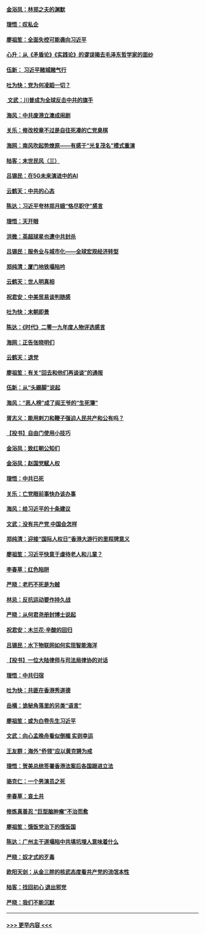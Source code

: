 #### [金浴凤：林郑之夫的渊默](../pages/nsc993/n11737735.md?t=12221755) 
#### [理悟：叹私企](../pages/nsc993/n11737715.md?t=12221755) 
#### [廖祖笙：全面失控可能袭向习近平](../pages/nsc993/n11737704.md?t=12221755) 
#### [心升：从《矛盾论》《实践论》的谬误揭去毛泽东哲学家的面纱](../pages/nsc993/n11736962.md?t=12221755) 
#### [伍新： 习近平赌城赌气行](../pages/nsc993/n11736929.md?t=12221755) 
#### [吐为快：党为何凌蹈一切？](../pages/nsc993/n11736915.md?t=12221755) 
#### [ 文武：川普成为全球反击中共的旗手](../pages/nsc993/n11736882.md?t=12221755) 
#### [海风：中共废港立澳成闹剧](../pages/nsc993/n11735857.md?t=12221755) 
#### [关乐：修改校章不过是自往死凑的亡党臭棋](../pages/nsc993/n11735097.md?t=12221755) 
#### [海网：南风吹起势燎原——有感于“光复茂名”模式重演](../pages/nsc993/n11732308.md?t=12221755) 
#### [陆客：末世民风（三）](../pages/nsc993/n11732211.md?t=12221755) 
#### [吕锡民：在5G未来演进中的AI](../pages/nsc993/n11730010.md?t=12221755) 
#### [云鹤天：中共的心态](../pages/nsc993/n11729906.md?t=12221755) 
#### [陈达：习近平夸林郑月娥“恪尽职守”感言](../pages/nsc993/n11729881.md?t=12221755) 
#### [理悟：天开眼](../pages/nsc993/n11729699.md?t=12221755) 
#### [洪微：英超球星也遭中共封杀](../pages/nsc993/n11727243.md?t=12221755) 
#### [吕锡民：服务业与城市化——全球宏观经济转型](../pages/nsc993/n11725845.md?t=12221755) 
#### [郑纯清：厦门地铁塌陷吟](../pages/nsc993/n11725813.md?t=12221755) 
#### [云鹤天：世人明真相](../pages/nsc993/n11725621.md?t=12221755) 
#### [祝君安：中美贸易谈判随感](../pages/nsc993/n11725609.md?t=12221755) 
#### [吐为快：末朝即景](../pages/nsc993/n11723365.md?t=12221755) 
#### [陈达：《时代》二零一九年度人物评选感言](../pages/nsc993/n11723337.md?t=12221755) 
#### [海网：正告张晓明们](../pages/nsc993/n11723228.md?t=12221755) 
#### [云鹤天：退党](../pages/nsc993/n11723056.md?t=12221755) 
#### [廖祖笙：有关“回去和他们再谈谈”的通报](../pages/nsc993/n11722442.md?t=12221755) 
#### [伍新：从“头踢脚”说起](../pages/nsc993/n11722429.md?t=12221755) 
#### [海风：“恶人榜”成了阎王爷的“生死簿”](../pages/nsc993/n11722272.md?t=12221755) 
#### [胥志义：能用剌刀和鞭子强迫人民共产和公有吗？](../pages/nsc993/n11720569.md?t=12221755) 
#### [【投书】自由门使用小技巧](../pages/nsc993/n11720180.md?t=12221755) 
#### [金浴凤：致红朝公知们](../pages/nsc993/n11720563.md?t=12221755) 
#### [金浴凤：赵国党赋人权](../pages/nsc993/n11720533.md?t=12221755) 
#### [理悟：中共已死](../pages/nsc993/n11720233.md?t=12221755) 
#### [关乐：亡党眼前事快办该办事](../pages/nsc993/n11719160.md?t=12221755) 
#### [海风：给习近平的十条建议](../pages/nsc993/n11717616.md?t=12221755) 
#### [文武：没有共产党 中国会怎样](../pages/nsc993/n11717584.md?t=12221755) 
#### [郑纯清：迎接“国际人权日”香港大游行的里程牌意义](../pages/nsc993/n11717417.md?t=12221755) 
#### [廖祖笙：习近平快意于虐待老人和儿童？](../pages/nsc993/n11715313.md?t=12221755) 
#### [李春草：红色陷阱](../pages/nsc993/n11715029.md?t=12221755) 
#### [严晓：老朽不死是为贼](../pages/nsc993/n11712910.md?t=12221755) 
#### [林忌：反抗运动要作持久战](../pages/nsc993/n11712623.md?t=12221755) 
#### [严晓：从何君尧册封博士说起](../pages/nsc993/n11712465.md?t=12221755) 
#### [祝君安：木兰花·辛酸的回归](../pages/nsc993/n11712381.md?t=12221755) 
#### [吕锡民：水下物联网如何实现智能海洋](../pages/nsc993/n11711158.md?t=12221755) 
#### [【投书】一位大陆律师与司法局律协的对话](../pages/nsc993/n11709675.md?t=12221755) 
#### [理悟：中共归宿](../pages/nsc993/n11710059.md?t=12221755) 
#### [吐为快：共匪在香港秀道德](../pages/nsc993/n11709979.md?t=12221755) 
#### [岳横：诡秘角落里的另类“语言”](../pages/nsc993/n11709792.md?t=12221755) 
#### [廖祖笙：或为白卷先生习近平](../pages/nsc993/n11708330.md?t=12221755) 
#### [文武：向心孟晚舟看似倒楣 实则幸运](../pages/nsc993/n11708236.md?t=12221755) 
#### [王友群：海外“侨领”应以黄克锵为戒](../pages/nsc993/n11706176.md?t=12221755) 
#### [理悟：贺美总统签署香港法案后各国跟进立法](../pages/nsc993/n11706853.md?t=12221755) 
#### [骆克仁：一个男演员之死](../pages/nsc993/n11706677.md?t=12221755) 
#### [李春草：哀土共](../pages/nsc993/n11706255.md?t=12221755) 
#### [修炼真善忍 “巨型脑肿瘤”不治而愈](../pages/nsc993/n11705340.md?t=12221755) 
#### [廖祖笙：饿饭党治下的饿饭国](../pages/nsc993/n11705085.md?t=12221755) 
#### [陈达：广州主干道塌陷中共填坑埋人意味着什么](../pages/nsc993/n11705046.md?t=12221755) 
#### [严晓：奴才式的歹毒](../pages/nsc993/n11704826.md?t=12221755) 
#### [欧阳天剑：从金三胖的核武态度看共产党的流氓本性](../pages/nsc993/n11702238.md?t=12221755) 
#### [陆客：找回初心 退出邪党](../pages/nsc993/n11702213.md?t=12221755) 
#### [严晓：我们不能沉默](../pages/nsc993/n11702110.md?t=12221755) 

----
#### [ >>> 更早内容 <<< ](../indexes/nsc993-earlier.md)
